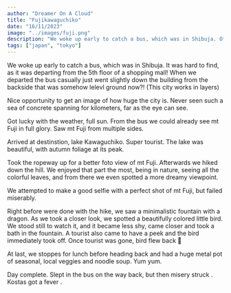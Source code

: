```yaml
---
author: "Dreamer On A Cloud"
title: "Fujikawaguchiko"
date: "16/11/2023"
image: "../images/fuji.png"
description: "We woke up early to catch a bus, which was in Shibuja. Off to Fuji!"
tags: ["japan", "tokyo"]
---
```


We woke up early to catch a bus, which was in Shibuja. It was hard to find, as it was departing from the 5th floor of a shopping mall! When we departed the bus casually just went slightly down the building from the backside that was somehow lelevl ground now?! (This city works in layers)

Nice opportunity to get an image of how huge the city is. Never seen such a sea of concrete spanning for kilometers, far as the eye can see. 

Got lucky with the weather, full sun.
From the bus we could already see mt Fuji in full glory. Saw mt Fuji from multiple sides.

Arrived at destinstion, lake Kawaguchiko. Super tourist. The lake was beautiful, with autumn foliage at its peak. 

Took the ropeway up for a better foto view of mt Fuji.
Afterwards we hiked down the hill. We enjoyed that part the most, being in nature, seeing all the colorful leaves, and from there we even spotted a more dreamy viewpoint.

We attempted to make a good selfie with a perfect shot of mt Fuji, but failed miserably.

Right before were done with the hike, we saw a minimalistic fountain with a dragon. As we took a closer look, we spotted a beautifully colored little bird. We stood still to watch it, and it became less shy, came closer and took a bath in the fountain. A tourist also came to have a peek and the bird immediately took off.
Once tourist was gone, bird flew back 🐥

At last, we stoppes for lunch before heading back and had a huge metal pot of seasonal, local veggies and noodle soup. Yum yum.

Day complete. Slept in the bus on the way back, but then misery struck . Kostas got a fever .